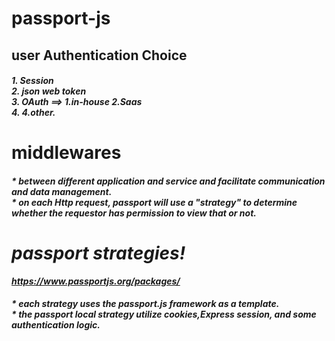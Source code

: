 # passport-js

## user Authentication Choice
<h5> 
1. Session<br>
2. json web token<br>
3. OAuth ==> 1.in-house 2.Saas<br>
4. 4.other.<br>
</h5>

# middlewares 
<h5>
* between different application and service and facilitate communication and data management.<br>
* on each Http request, passport will use a "strategy<plan>" to determine<check> whether the requestor has permission to view that or not.<br>

# passport strategies!
https://www.passportjs.org/packages/
<h5>
* each strategy uses the passport.js framework as a template.<br>
* the passport local strategy utilize<used> cookies,Express session, and some authentication logic.
